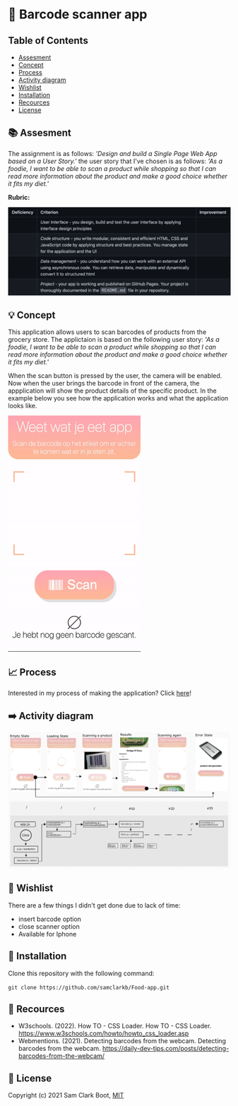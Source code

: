 
# :iphone: Barcode scanner app

## Table of Contents 
* [Assesment](https://github.com/samclarkb/Food-app#books-assessment)
* [Concept](https://github.com/samclarkb/Food-app#bulb-concept)
* [Process](https://github.com/samclarkb/Food-app#chart_with_upwards_trend-process)
* [Activity diagram](https://github.com/samclarkb/Food-app#arrow_right-activity-diagram)
* [Wishlist](https://github.com/samclarkb/Food-app#memo-wishlist)
* [Installation](https://github.com/samclarkb/Food-app#wrench-installation)
* [Recources](https://github.com/samclarkb/Food-app#mag_right-recources)
* [License](https://github.com/samclarkb/Food-app#bookmark-license)

## :books: Assesment 
The assignment is as follows: *'Design and build a Single Page Web App based on a User Story.'*
the user story that I've chosen is as follows: *'As a foodie, I want to be able to scan a product while shopping so that I can read more information about the product and make a good choice whether it fits my diet.'*

**Rubric:** 

<img src="https://github.com/samclarkb/Food-app/blob/main/static/images/rubric.png" width="750">

## :bulb: Concept
This application allows users to scan barcodes of products from the grocery store. The applictaion is based on the following user story: *'As a foodie, I want to be able to scan a product while shopping so that I can read more information about the product and make a good choice whether it fits my diet.'*

When the scan button is pressed by the user, the camera will be enabled. Now when the user brings the barcode in front of the camera, the appplication will show the product details of the specific product. In the example below you see how the application works and what the application looks like.

<img src="https://github.com/samclarkb/Food-app/blob/main/static/images/Gifje.gif" width="300">

## :chart_with_upwards_trend: Process

Interested in my process of making the application? Click [here](https://github.com/samclarkb/Food-app/wiki/Process)!

## :arrow_right: Activity diagram


<img src="https://github.com/samclarkb/Food-app/blob/main/static/images/activityDiagram.png" width="800">


## :memo: Wishlist
There are a few things I didn't get done due to lack of time:
* insert barcode option
* close scanner option
* Available for Iphone

## :wrench: Installation

Clone this repository with the following command:

`git clone https://github.com/samclarkb/Food-app.git`

## :mag_right: Recources 
- W3schools. (2022). How TO - CSS Loader. How TO - CSS Loader. https://www.w3schools.com/howto/howto_css_loader.asp
- Webmentions. (2021). Detecting barcodes from the webcam. Detecting barcodes from the webcam. https://daily-dev-tips.com/posts/detecting-barcodes-from-the-webcam/

## :bookmark: License 
Copyright (c) 2021 Sam Clark Boot, [MIT](https://github.com/samclarkb/Food-app/blob/main/LICENSE)
